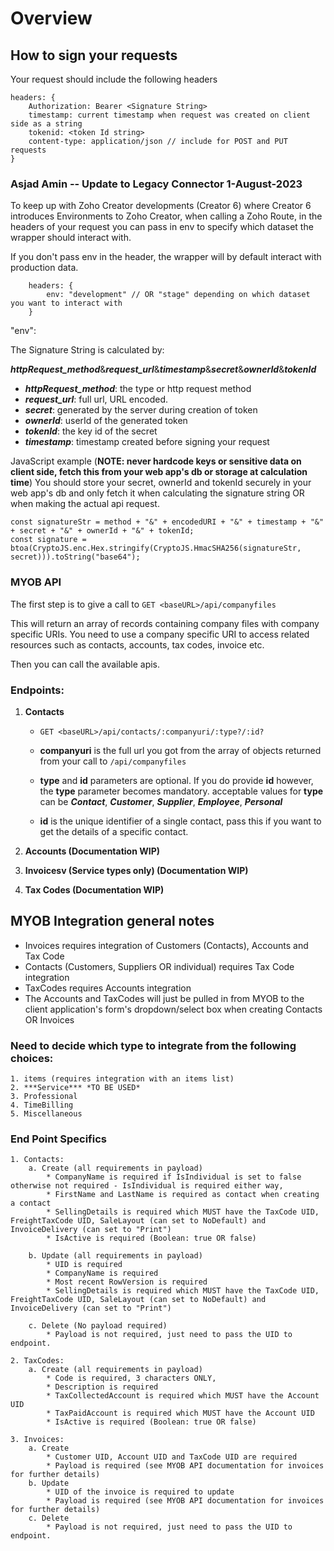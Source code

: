 # Overview

## How to sign your requests

Your request should include the following headers

```
headers: {
	Authorization: Bearer <Signature String>
	timestamp: current timestamp when request was created on client side as a string
	tokenid: <token Id string>
	content-type: application/json // include for POST and PUT requests
}
```

### Asjad Amin -- Update to Legacy Connector 1-August-2023

To keep up with Zoho Creator developments (Creator 6) where Creator 6 introduces
Environments to Zoho Creator, when calling a Zoho Route, in the headers of your request
you can pass in env to specify which dataset the wrapper should interact with.

If you don't pass env in the header, the wrapper will by default interact with production
data.

```
	headers: {
		env: "development" // OR "stage" depending on which dataset you want to interact with
	}
```
"env": 

The Signature String is calculated by:

***httpRequest_method***&***request_url***&***timestamp***&***secret***&***ownerId***&***tokenId***

* ***httpRequest_method***: the type or http request method
* ***request_url***: full url, URL encoded.
* ***secret***: generated by the server during creation of token
* ***ownerId***: userId of the generated token
* ***tokenId***: the key id of the secret
* ***timestamp***: timestamp created before signing your request

JavaScript example (**NOTE: never hardcode keys or sensitive data on client side, fetch this from your web app's db or storage at calculation time**)
You should store your secret, ownerId and tokenId securely in your web app's db and only fetch it when calculating the signature string OR when making the actual
api request.
```
const signatureStr = method + "&" + encodedURI + "&" + timestamp + "&" + secret + "&" + ownerId + "&" + tokenId;
const signature = btoa(CryptoJS.enc.Hex.stringify(CryptoJS.HmacSHA256(signatureStr, secret))).toString("base64");
```
### MYOB API

The first step is to give a call to
```GET <baseURL>/api/companyfiles```

This will return an array of records containing company files with company specific URIs. You need to use a company specific URI to access related resources such as 
contacts, accounts, tax codes, invoice etc.

Then you can call the available apis.

### Endpoints:

1. **Contacts**
	
	* ```GET <baseURL>/api/contacts/:companyuri/:type?/:id?```

	* **companyuri** is the full url you got from the array of objects returned from your call to ```/api/companyfiles```
	* **type** and **id** parameters are optional. If you do provide **id** however, the **type** parameter becomes mandatory.
	acceptable values for **type** can be ***Contact***, ***Customer***, ***Supplier***, ***Employee***, ***Personal***

	* **id** is the unique identifier of a single contact, pass this if you want to get the details of a specific contact.

2. **Accounts (Documentation WIP)**

3. **Invoicesv (Service types only) (Documentation WIP)**

4. **Tax Codes (Documentation WIP)**

## MYOB Integration general notes

* Invoices requires integration of Customers (Contacts), Accounts and Tax Code
* Contacts (Customers, Suppliers OR individual) requires Tax Code integration
* TaxCodes requires Accounts integration
* The Accounts and TaxCodes will just be pulled in from MYOB to the client application's form's dropdown/select box when creating Contacts OR Invoices

### Need to decide which type to integrate from the following choices:
    1. items (requires integration with an items list)
    2. ***Service*** *TO BE USED*
    3. Professional
    4. TimeBilling
    5. Miscellaneous

### End Point Specifics
	1. Contacts:
		a. Create (all requirements in payload)
			* CompanyName is required if IsIndividual is set to false otherwise not required - IsIndividual is required either way,
			* FirstName and LastName is required as contact when creating a contact
			* SellingDetails is required which MUST have the TaxCode UID, FreightTaxCode UID, SaleLayout (can set to NoDefault) and InvoiceDelivery (can set to "Print")
			* IsActive is required (Boolean: true OR false)

		b. Update (all requirements in payload)
			* UID is required
			* CompanyName is required
			* Most recent RowVersion is required
			* SellingDetails is required which MUST have the TaxCode UID, FreightTaxCode UID, SaleLayout (can set to NoDefault) and InvoiceDelivery (can set to "Print")
			
		c. Delete (No payload required)
			* Payload is not required, just need to pass the UID to endpoint.

	2. TaxCodes:
		a. Create (all requirements in payload)
			* Code is required, 3 characters ONLY,
			* Description is required
			* TaxCollectedAccount is required which MUST have the Account UID
			* TaxPaidAccount is required which MUST have the Account UID
			* IsActive is required (Boolean: true OR false)

	3. Invoices:
		a. Create
			* Customer UID, Account UID and TaxCode UID are required
			* Payload is required (see MYOB API documentation for invoices for further details)
		b. Update
			* UID of the invoice is required to update
			* Payload is required (see MYOB API documentation for invoices for further details)
		c. Delete
			* Payload is not required, just need to pass the UID to endpoint.